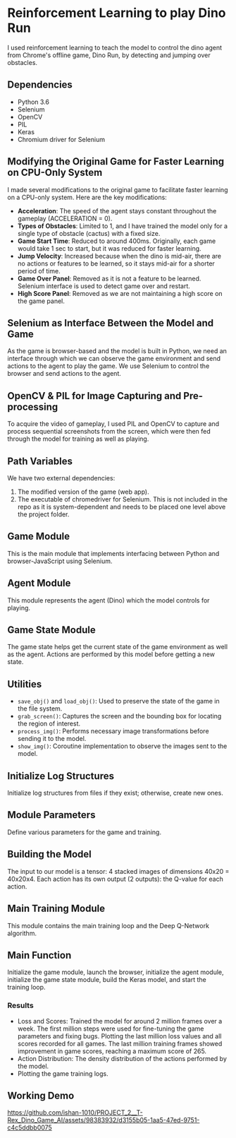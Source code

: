 # Reinforcement Learning to play Dino Run
I used reinforcement learning to teach the model to control the dino agent from Chrome's offline game, Dino Run, by detecting and jumping over obstacles.

## Dependencies
- Python 3.6
- Selenium
- OpenCV
- PIL
- Keras
- Chromium driver for Selenium

## Modifying the Original Game for Faster Learning on CPU-Only System
I made several modifications to the original game to facilitate faster learning on a CPU-only system. Here are the key modifications:
- **Acceleration**: The speed of the agent stays constant throughout the gameplay (ACCELERATION = 0).
- **Types of Obstacles**: Limited to 1, and I have trained the model only for a single type of obstacle (cactus) with a fixed size.
- **Game Start Time**: Reduced to around 400ms. Originally, each game would take 1 sec to start, but it was reduced for faster learning.
- **Jump Velocity**: Increased because when the dino is mid-air, there are no actions or features to be learned, so it stays mid-air for a shorter period of time.
- **Game Over Panel**: Removed as it is not a feature to be learned. Selenium interface is used to detect game over and restart.
- **High Score Panel**: Removed as we are not maintaining a high score on the game panel.

## Selenium as Interface Between the Model and Game
As the game is browser-based and the model is built in Python, we need an interface through which we can observe the game environment and send actions to the agent to play the game. We use Selenium to control the browser and send actions to the agent.

## OpenCV & PIL for Image Capturing and Pre-processing
To acquire the video of gameplay, I used PIL and OpenCV to capture and process sequential screenshots from the screen, which were then fed through the model for training as well as playing.

## Path Variables
We have two external dependencies:
1. The modified version of the game (web app).
2. The executable of chromedriver for Selenium. This is not included in the repo as it is system-dependent and needs to be placed one level above the project folder.

## Game Module
This is the main module that implements interfacing between Python and browser-JavaScript using Selenium.

## Agent Module
This module represents the agent (Dino) which the model controls for playing.

## Game State Module
The game state helps get the current state of the game environment as well as the agent. Actions are performed by this model before getting a new state.

## Utilities
- `save_obj()` and `load_obj()`: Used to preserve the state of the game in the file system.
- `grab_screen()`: Captures the screen and the bounding box for locating the region of interest.
- `process_img()`: Performs necessary image transformations before sending it to the model.
- `show_img()`: Coroutine implementation to observe the images sent to the model.

## Initialize Log Structures
Initialize log structures from files if they exist; otherwise, create new ones.

## Module Parameters
Define various parameters for the game and training.

## Building the Model
The input to our model is a tensor: 4 stacked images of dimensions 40x20 = 40x20x4. Each action has its own output (2 outputs): the Q-value for each action.

## Main Training Module
This module contains the main training loop and the Deep Q-Network algorithm.

## Main Function
Initialize the game module, launch the browser, initialize the agent module, initialize the game state module, build the Keras model, and start the training loop.

### Results
- Loss and Scores: Trained the model for around 2 million frames over a week. The first million steps were used for fine-tuning the game parameters and fixing bugs. Plotting the last million loss values and all scores recorded for all games. The last million training frames showed improvement in game scores, reaching a maximum score of 265.
- Action Distribution: The density distribution of the actions performed by the model.
- Plotting the game training logs.

## Working Demo
https://github.com/ishan-1010/PROJECT_2__T-Rex_Dino_Game_AI/assets/98383932/d3155b05-1aa5-47ed-9751-c4c5ddbb0075
